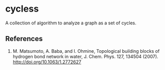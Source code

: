 # cycless

A collection of algorithm to analyze a graph as a set of cycles.

## References

1. M. Matsumoto, A. Baba, and I. Ohmine, Topological building blocks of hydrogen bond network in water, J. Chem. Phys. 127, 134504 (2007). http://doi.org/10.1063/1.2772627
